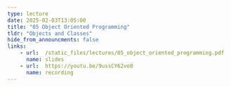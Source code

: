 ```yaml
---
type: lecture
date: 2025-02-03T13:05:00
title: "05 Object Oriented Programming" 
tldr: "Objects and Classes"
hide_from_announcments: false
links: 
    - url:  /static_files/lectures/05_object_oriented_programming.pdf
      name: slides
    - url:  https://youtu.be/9ussCY62vo8
      name: recording
---
```

